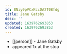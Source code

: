 ```yaml
---
id: 8Niy0pVCxKccDA2T0Bfdg
title: Jane Gatsby
desc: ''
updated: 1639762693853
created: 1639762693853
---
```



- [[person]] - Jane Gatsby
- appeared 1x at the stoa
